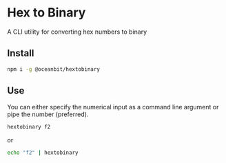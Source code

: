 # Hex to Binary

A CLI utility for converting hex numbers to binary

## Install

```sh
npm i -g @oceanbit/hextobinary
```

## Use

You can either specify the numerical input as a command line argument or pipe the number (preferred).

```sh
hextobinary f2
```

or

```sh
echo "f2" | hextobinary
```
